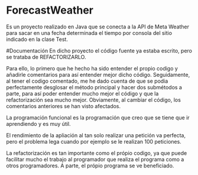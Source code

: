 # ForecastWeather
Es un proyecto realizado en Java que se conecta a la API de Meta Weather para sacar en una fecha determinada el tiempo por consola del sitio indicado en la clase Test.

#Documentación
En dicho proyecto el código fuente ya estaba escrito, pero se trataba de REFACTORIZARLO.

Para ello, lo primero que he hecho ha sido entender el propio codigo y añadirle comentarios para así entender mejor dicho código.
Seguidamente, al tener el codigo comentado, me he dado cuenta de que se podia perfectamente desglosar el método principal y hacer dos submétodos a parte, 
para así poder entender mucho mejor el código y que la refactorización sea mucho mejor.
Obviamente, al cambiar el código, los comentarios anteriores se han visto afectados.

La programación funcional es la programación que creo que se tiene que ir aprendiendo y es muy útil.

El rendimiento de la apliación al tan solo realizar una petición va perfecta, pero el problema lega cuando por ejemplo se le realizan 100 peticiones.

La refactorización es tan importante como el própio codigo, ya que puede facilitar mucho el trabajo al programador que realiza el programa como a otros programadores.
A parte, el própio programa se ve beneficiado.




